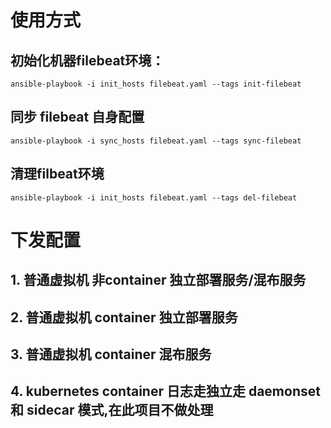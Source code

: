 #  使用方式

## 初始化机器filebeat环境：
```
ansible-playbook -i init_hosts filebeat.yaml --tags init-filebeat
```

## 同步 filebeat 自身配置
```
ansible-playbook -i sync_hosts filebeat.yaml --tags sync-filebeat
```

## 清理filbeat环境
```
ansible-playbook -i init_hosts filebeat.yaml --tags del-filebeat
```
# 下发配置
## 1. 普通虚拟机 非container 独立部署服务/混布服务

## 2. 普通虚拟机 container 独立部署服务

## 3. 普通虚拟机 container 混布服务

## 4. kubernetes container 日志走独立走 daemonset 和 sidecar 模式,在此项目不做处理

